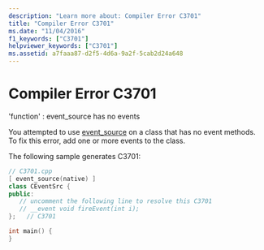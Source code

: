 ```yaml
---
description: "Learn more about: Compiler Error C3701"
title: "Compiler Error C3701"
ms.date: "11/04/2016"
f1_keywords: ["C3701"]
helpviewer_keywords: ["C3701"]
ms.assetid: a7faaa87-d2f5-4d6a-9a2f-5cab2d24a648
---
```

# Compiler Error C3701

'function' : event_source has no events

You attempted to use [event_source](../../windows/attributes/event-source.md) on a class that has no event methods. To fix this error, add one or more events to the class.

The following sample generates C3701:

```cpp
// C3701.cpp
[ event_source(native) ]
class CEventSrc {
public:
   // uncomment the following line to resolve this C3701
   // __event void fireEvent(int i);
};   // C3701

int main() {
}
```
